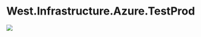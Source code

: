 # West.Infrastructure.Azure.TestProd

<a href="https://azuredeploy.net/" target="_blank">
    <img src="http://azuredeploy.net/deploybutton.png"/>
</a>